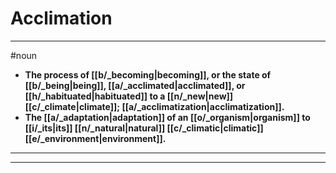 # Acclimation
---
#noun
- **The process of [[b/_becoming|becoming]], or the state of [[b/_being|being]], [[a/_acclimated|acclimated]], or [[h/_habituated|habituated]] to a [[n/_new|new]] [[c/_climate|climate]]; [[a/_acclimatization|acclimatization]].**
- **The [[a/_adaptation|adaptation]] of an [[o/_organism|organism]] to [[i/_its|its]] [[n/_natural|natural]] [[c/_climatic|climatic]] [[e/_environment|environment]].**
---
---
